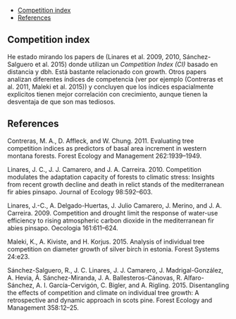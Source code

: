 -   [Competition index](#competition-index)
-   [References](#references)

Competition index
-----------------

He estado mirando los papers de (Linares et al. 2009, 2010, Sánchez-Salguero et al. 2015) donde utilizan un *Competition Index (CI)* basado en distancia y dbh. Está bastante relacionado con growth. Otros papers analizan diferentes índices de competencia (ver por ejemplo (Contreras et al. 2011, Maleki et al. 2015)) y concluyen que los índices espacialmente explicitos tienen mejor correlación con crecimiento, aunque tienen la desventaja de que son mas tediosos.

References
----------

Contreras, M. A., D. Affleck, and W. Chung. 2011. Evaluating tree competition indices as predictors of basal area increment in western montana forests. Forest Ecology and Management 262:1939–1949.

Linares, J. C., J. J. Camarero, and J. A. Carreira. 2010. Competition modulates the adaptation capacity of forests to climatic stress: Insights from recent growth decline and death in relict stands of the mediterranean fir abies pinsapo. Journal of Ecology 98:592–603.

Linares, J.-C., A. Delgado-Huertas, J. Julio Camarero, J. Merino, and J. A. Carreira. 2009. Competition and drought limit the response of water-use efficiency to rising atmospheric carbon dioxide in the mediterranean fir abies pinsapo. Oecologia 161:611–624.

Maleki, K., A. Kiviste, and H. Korjus. 2015. Analysis of individual tree competition on diameter growth of silver birch in estonia. Forest Systems 24:e23.

Sánchez-Salguero, R., J. C. Linares, J. J. Camarero, J. Madrigal-González, A. Hevia, Á. Sánchez-Miranda, J. A. Ballesteros-Cánovas, R. Alfaro-Sánchez, A. I. García-Cervigón, C. Bigler, and A. Rigling. 2015. Disentangling the effects of competition and climate on individual tree growth: A retrospective and dynamic approach in scots pine. Forest Ecology and Management 358:12–25.
